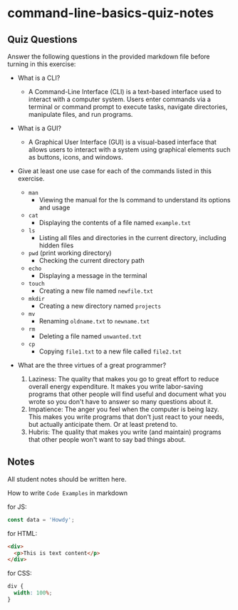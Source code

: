 # command-line-basics-quiz-notes

## Quiz Questions

Answer the following questions in the provided markdown file before turning in this exercise:

- What is a CLI?

  - A Command-Line Interface (CLI) is a text-based interface used to interact with a computer system. Users enter commands via a terminal or command prompt to execute tasks, navigate directories, manipulate files, and run programs.

- What is a GUI?

  - A Graphical User Interface (GUI) is a visual-based interface that allows users to interact with a system using graphical elements such as buttons, icons, and windows.

- Give at least one use case for each of the commands listed in this exercise.

  - `man`
    - Viewing the manual for the ls command to understand its options and usage
  - `cat`
    - Displaying the contents of a file named `example.txt`
  - `ls`
    - Listing all files and directories in the current directory, including hidden files
  - `pwd` (print working directory)
    - Checking the current directory path
  - `echo`
    - Displaying a message in the terminal
  - `touch`
    - Creating a new file named `newfile.txt`
  - `mkdir`
    - Creating a new directory named `projects`
  - `mv`
    - Renaming `oldname.txt` to `newname.txt`
  - `rm`
    - Deleting a file named `unwanted.txt`
  - `cp`
    - Copying `file1.txt` to a new file called `file2.txt`

- What are the three virtues of a great programmer?
  1. Laziness: The quality that makes you go to great effort to reduce overall energy expenditure. It makes you write labor-saving programs that other people will find useful and document what you wrote so you don't have to answer so many questions about it.
  2. Impatience: The anger you feel when the computer is being lazy. This makes you write programs that don't just react to your needs, but actually anticipate them. Or at least pretend to.
  3. Hubris: The quality that makes you write (and maintain) programs that other people won't want to say bad things about.

## Notes

All student notes should be written here.

How to write `Code Examples` in markdown

for JS:

```javascript
const data = 'Howdy';
```

for HTML:

```html
<div>
  <p>This is text content</p>
</div>
```

for CSS:

```css
div {
  width: 100%;
}
```
